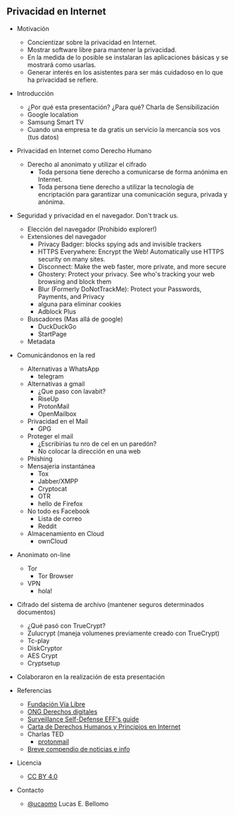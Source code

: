 Privacidad en Internet
----------------------

- Motivación
  - Concientizar sobre la privacidad en Internet.
  - Mostrar software libre para mantener la privacidad.
  - En la medida de lo posible se instalaran las aplicaciones básicas
  y se mostrará como usarlas.
  - Generar interés en los asistentes para ser más cuidadoso en lo que
  ha privacidad se refiere.

- Introducción
  - ¿Por qué esta presentación? ¿Para qué? Charla de Sensibilización
  - Google localation
  - Samsung Smart TV
  - Cuando una empresa te da gratis un servicio la mercancía sos vos
    (tus datos)

- Privacidad en Internet como Derecho Humano
  - Derecho al anonimato y utilizar el cifrado
      - Toda persona tiene derecho a comunicarse de forma anónima en
        Internet.
	  - Toda persona tiene derecho a utilizar la tecnología de
	  encriptación para garantizar una comunicación segura, privada y
	  anónima.

- Seguridad y privacidad en el navegador. Don't track us.
  - Elección del navegador (Prohibido explorer!)
  - Extensiones del navegador
	- Privacy Badger: blocks spying ads and invisible trackers
	- HTTPS Everywhere: Encrypt the Web! Automatically use HTTPS
      security on many sites.
	- Disconnect: Make the web faster, more private, and more secure
	- Ghostery: Protect your privacy. See who's tracking your web
      browsing and block them
	- Blur (Formerly DoNotTrackMe): Protect your Passwords, Payments,
      and Privacy
	- alguna para eliminar cookies
	- Adblock Plus
  - Buscadores (Mas allá de google)
	- DuckDuckGo
	- StartPage
  - Metadata
  
- Comunicándonos en la red
  - Alternativas a WhatsApp
	- telegram
  - Alternativas a gmail
	- ¿Que paso con lavabit?
	- RiseUp
	- ProtonMail
	- OpenMailbox
  - Privacidad en el Mail
	- GPG
  - Proteger el mail
    - ¿Escribirías tu nro de cel en un paredón?
	- No colocar la dirección en una web
  - Phishing
  - Mensajeria instantánea
	- Tox
	- Jabber/XMPP
	- Cryptocat
	- OTR
	 - hello de Firefox
  - No todo es Facebook
	- Lista de correo
	- Reddit
  - Almacenamiento en Cloud
	- ownCloud

- Anonimato on-line
  - Tor
	- Tor Browser
  - VPN
	- hola!

- Cifrado del sistema de archivo (mantener seguros determinados
  documentos)
  - ¿Qué pasó con TrueCrypt?
  - Zulucrypt (maneja volumenes previamente creado con TrueCrypt)
  - Tc-play
  - DiskCryptor
  - AES Crypt
  - Cryptsetup

- Colaboraron en la realización de esta presentación
  
- Referencias
  - [Fundación Vía Libre](http://www.vialibre.org.ar)
  - [ONG Derechos digitales](https://www.derechosdigitales.org)
  - [Surveillance Self-Defense EFF's guide](https://ssd.eff.org/es)
  - [Carta de Derechos Humanos y Principios en Internet](http://diadeinternet.org/pdfs/Internet_Derechos_Principios.pdf)
  - Charlas TED
	- [protonmail](http://www.ted.com/talks/andy_yen_think_your_email_s_private_think_again)
  - [Breve compendio de noticias e info](http://www.scoop.it/IPcontrol)

- Licencia
  - [CC BY 4.0](https://creativecommons.org/licenses/by/4.0/)

- Contacto
  - [@ucaomo](https://twitter.com/ucaomo) Lucas E. Bellomo

